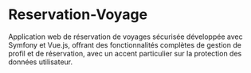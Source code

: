 # Reservation-Voyage
Application web de réservation de voyages sécurisée développée avec Symfony et Vue.js, offrant des fonctionnalités complètes de gestion de profil et de réservation, avec un accent particulier sur la protection des données utilisateur.
